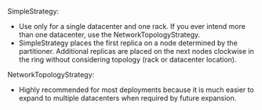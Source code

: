 SimpleStrategy:
* Use only for a single datacenter and one rack. If you ever intend more than one datacenter, use the NetworkTopologyStrategy.
* SimpleStrategy places the first replica on a node determined by the partitioner. Additional replicas are placed on the next nodes clockwise in the ring without considering topology (rack or datacenter location).

NetworkTopologyStrategy:
* Highly recommended for most deployments because it is much easier to expand to multiple datacenters when required by future expansion.
